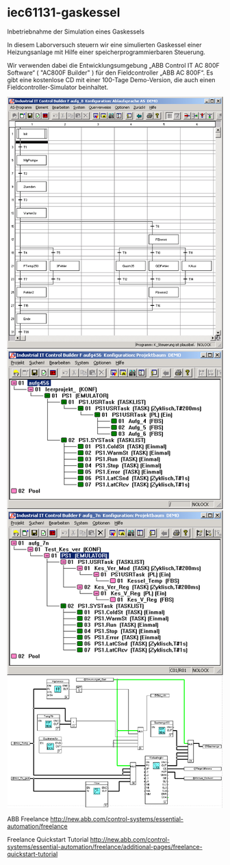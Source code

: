 # iec61131-gaskessel
Inbetriebnahme der Simulation eines Gaskessels

In diesem Laborversuch steuern wir eine simulierten Gaskessel einer Heizungsanlage mit Hilfe einer speicherprogrammierbaren Steuerung. 

Wir verwenden dabei die Entwicklungsumgebung  „ABB Control IT  AC 800F Software“ ( "AC800F Builder" ) für den Fieldcontroller „ABB AC 800F“. Es gibt eine kostenlose CD mit einer 100-Tage Demo-Version, die auch einen Fieldcontroller-Simulator beinhaltet.

![Ablaufsteuerung 'K_Steuerung'](/doc/images/k_steuerung.png "Ablaufsteuerung 'K_Steuerung'") 
![Gesamtprojekt Gaskessel, Aufgabe 4,5,6](/doc/images/gesamtprojekt_aufg456.png "Gesamtprojekt Gaskessel, Aufgabe 4,5,6") ![Gesamtprojekt Gaskessel, Aufgabe 7](/doc/images/gesamtprojekt_aufg7.png "Gesamtprojekt Gaskessel, Aufgabe 7") ![Gesamtprojekt Gaskessel, Aufgabe 8](/doc/images/gesamtprojekt_aufg8n.png "Gesamtprojekt Gaskessel, Aufgabe 8")  

ABB Freelance
http://new.abb.com/control-systems/essential-automation/freelance

Freelance Quickstart Tutorial
http://new.abb.com/control-systems/essential-automation/freelance/additional-pages/freelance-quickstart-tutorial
